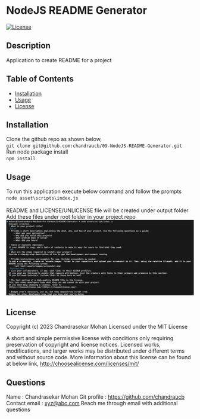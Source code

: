 # NodeJS README Generator

[![License](https://img.shields.io/badge/License-MIT-yellow.svg)](http://choosealicense.com/licenses/mit/)

## Description
Application to create README for a project 

## Table of Contents
 - [Installation](#installation)
 - [Usage](#usage)
 - [License](#license)

## Installation
Clone the github repo as shown below, <br/> ``` git clone git@github.com:chandraucb/09-NodeJS-README-Generator.git ``` <br/> Run node package install <br/> ``` npm install ```

## Usage
To run this application execute below command and follow the prompts <br/> ```node asset\scripts\index.js ``` <br/> <br/> README and LICENSE/UNLICENSE file will be created under output folder <br/> Add these files under root folder in your project repo <br/> ![screenshot](assets/images/screenshot.png) 



## License
Copyright (c) 2023 Chandrasekar Mohan
Licensed under the MIT License


A short and simple permissive license with conditions only requiring preservation of copyright and license notices. Licensed works, modifications, and larger works may be distributed under different terms and without source code.
More information about this license can be found at below link,
http://choosealicense.com/licenses/mit/








## Questions
Name : Chandrasekar Mohan
Git profile : https://github.com/chandraucb
Contact email : xyz@abc.com
Reach me through email with additional questions

